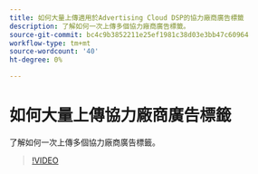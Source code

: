 ```yaml
---
title: 如何大量上傳適用於Advertising Cloud DSP的協力廠商廣告標籤
description: 了解如何一次上傳多個協力廠商廣告標籤。
source-git-commit: bc4c9b3852211e25ef1981c38d03e3bb47c60964
workflow-type: tm+mt
source-wordcount: '40'
ht-degree: 0%

---
```


# 如何大量上傳協力廠商廣告標籤

了解如何一次上傳多個協力廠商廣告標籤。

>[!VIDEO](https://video.tv.adobe.com/v/339204)
